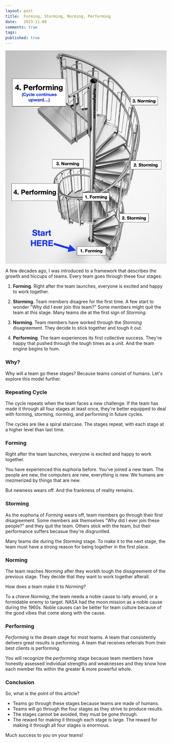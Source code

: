 ```yaml
---
layout: post
title:  Forming, Storming, Norming, Performing
date:   2023-11-08
comments: true
tags: 
published: true
---
```


<img src="/images/spiral-stairs_forming-storming-norming-performing.jpg" align="center" width="600" padding="10" alt="Forming, Storming, Norming, Performing" title="Forming, Storming, Norming, Performing" /> 

A few decades ago, I was introduced to a framework that describes the growth and hiccups of teams. Every team goes through these four stages:

1. **Forming**. Right after the team launches, everyone is excited and happy to work together.

2. **Storming**. Team members disagree for the first time. A few start to wonder "Why did I ever join this team?" Some members might quit the team at this stage. Many teams die at the first sign of _Storming_.

3. **Norming**. Team members have worked through the _Storming_ disagreement. They decide to stick together and tough it out.

4. **Performing**. The team experiences its first collective success. They're happy that pushed through the tough times as a unit. And the team engine begins to hum.

### Why?

Why will a team go these stages? Because teams consist of humans. Let's explore this model further.
 
<!--more-->

### Repeating Cycle

The cycle repeats when the team faces a new challenge. If the team has made it through all four stages at least once, they're better equipped to deal with forming, storming, norming, and performing in future cycles. 

The cycles are like a spiral staircase. The stages repeat, with each stage at a higher level than last time.


### Forming

Right after the team launches, everyone is excited and happy to work together.

You have experienced this euphoria before. You've joined a new team. The people are new, the computers are new, everything is new. We humans are mezmerized by things that are new.

But newness wears off. And the frankness of reality remains. 

### Storming

As the euphoria of _Forming_ wears off, team members go through their first disagreement. Some members ask themselves "Why did I ever join these people?" and they quit the team. Others stick with the team, but their performance suffers becasue they're disgruntled. 

Many teams die during the _Storming_ stage. To make it to the next stage, the team must have a strong reason for being together in the first place. 

### Norming

The team reaches _Norming_ after they workth tough the disagreement of the previous stage. They decide that they want to work together afterall. 

How does a team make it to _Norming_?

To a chieve _Norming_, the team needs a noble cause to rally around, or a formidable enemy to target. NASA had the moon mission as a noble cause during the 1960s. Noble causes can be better for team culture because of the good vibes that come along with the cause.

### Performing

_Performing_ is the dream stage for most teams. A team that consistently delivers great results is performing. A team that receives referrals from tneir best clients is performing. 

You will recognize the _performing_ stage because team members have honestly assessed individual strengths and weaknesses and they know how each member fits within the greater & more powerful whole.

### Conclusion

So, what is the point of this article?

* Teams go through these stages because teams are made of humans. 
* Teams will go through the four stages as they strive to produce results. 
* The stages cannot be avoided, they must be gone through.
* The reward for making it through each stage is large. The reward for making it through all four stages is enormous.

Much success to you on your teams!
